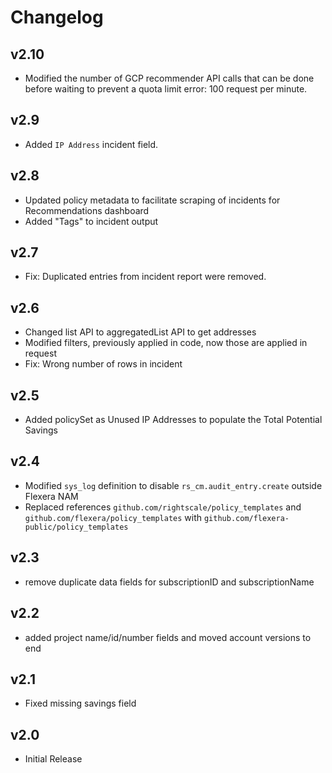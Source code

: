 # Changelog

## v2.10

- Modified the number of GCP recommender API calls that can be done before waiting to prevent a quota limit error: 100 request per minute.

## v2.9

- Added `IP Address` incident field.

## v2.8

- Updated policy metadata to facilitate scraping of incidents for Recommendations dashboard
- Added "Tags" to incident output

## v2.7

- Fix: Duplicated entries from incident report were removed.

## v2.6

- Changed list API to aggregatedList API to get addresses
- Modified filters, previously applied in code, now those are applied in request
- Fix: Wrong number of rows in incident

## v2.5

- Added policySet as Unused IP Addresses to populate the Total Potential Savings

## v2.4

- Modified `sys_log` definition to disable `rs_cm.audit_entry.create` outside Flexera NAM
- Replaced references `github.com/rightscale/policy_templates` and `github.com/flexera/policy_templates` with `github.com/flexera-public/policy_templates`

## v2.3

- remove duplicate data fields for subscriptionID and subscriptionName

## v2.2

- added project name/id/number fields and moved account versions to end

## v2.1

- Fixed missing savings field

## v2.0

- Initial Release

